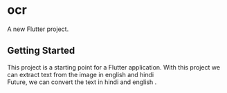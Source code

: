 # ocr

A new Flutter project.

## Getting Started

This project is a starting point for a Flutter application.
With this project we can extract text from the image in english and hindi  
Future, we can convert the text in hindi and english .
